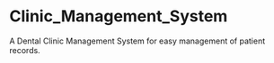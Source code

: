 # Clinic_Management_System
A Dental Clinic Management System for easy management of patient records.
